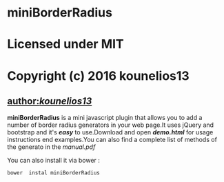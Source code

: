 # miniBorderRadius
# Licensed under MIT
# Copyright (c) 2016 kounelios13
## [author:_kounelios13_](http://kounelios13.github.io/mini-border-radius)

**miniBorderRadius** is a mini javascript plugin that allows you to add a number of border radius generators in your web page.It uses jQuery and bootstrap and it's **_easy_** to use.Download and open **_demo.html_** for usage instructions end examples.You can also find a complete list of methods of the generato in the _manual.pdf_

You can also install it via bower :

```bower  instal miniBorderRadius```



